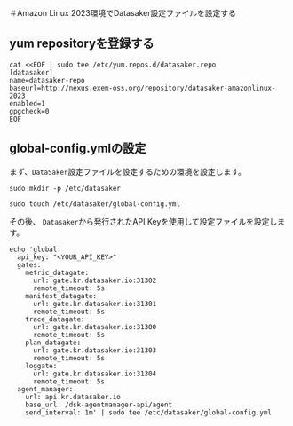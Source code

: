 ＃Amazon Linux 2023環境でDatasaker設定ファイルを設定する

## yum repositoryを登録する
```shell
cat <<EOF | sudo tee /etc/yum.repos.d/datasaker.repo
[datasaker]
name=datasaker-repo
baseurl=http://nexus.exem-oss.org/repository/datasaker-amazonlinux-2023
enabled=1
gpgcheck=0
EOF
```
## global-config.ymlの設定

まず、`DataSaker`設定ファイルを設定するための環境を設定します。
```shell
sudo mkdir -p /etc/datasaker

sudo touch /etc/datasaker/global-config.yml
```
その後、 `Datasaker`から発行されたAPI Keyを使用して設定ファイルを設定します。
```shell
echo 'global:
  api_key: "<YOUR_API_KEY>"
  gates:
    metric_datagate:
      url: gate.kr.datasaker.io:31302
      remote_timeout: 5s
    manifest_datagate:
      url: gate.kr.datasaker.io:31301
      remote_timeout: 5s
    trace_datagate:
      url: gate.kr.datasaker.io:31300
      remote_timeout: 5s
    plan_datagate:
      url: gate.kr.datasaker.io:31303
      remote_timeout: 5s
    loggate:
      url: gate.kr.datasaker.io:31304
      remote_timeout: 5s
  agent_manager:
    url: api.kr.datasaker.io
    base_url: /dsk-agentmanager-api/agent
    send_interval: 1m' | sudo tee /etc/datasaker/global-config.yml
```
